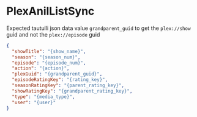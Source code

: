 # PlexAnilListSync

Expected tautulli json data value
`grandparent_guid` to get the `plex://show` guid and not the `plex://episode` guid

```json
{
  "showTitle": "{show_name}",
  "season": "{season_num}",
  "episode": "{episode_num}",
  "action": "{action}",
  "plexGuid": "{grandparent_guid}",
  "episodeRatingKey": "{rating_key}",
  "seasonRatingKey": "{parent_rating_key}",
  "showRatingKey": "{grandparent_rating_key}",
  "type": "{media_type}",
  "user": "{user}"
}
```
